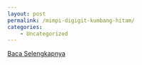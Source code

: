 ```yaml
---
layout: post
permalink: /mimpi-digigit-kumbang-hitam/
categories:
    - Uncategorized
---
```


[Baca Selengkapnya](/06)